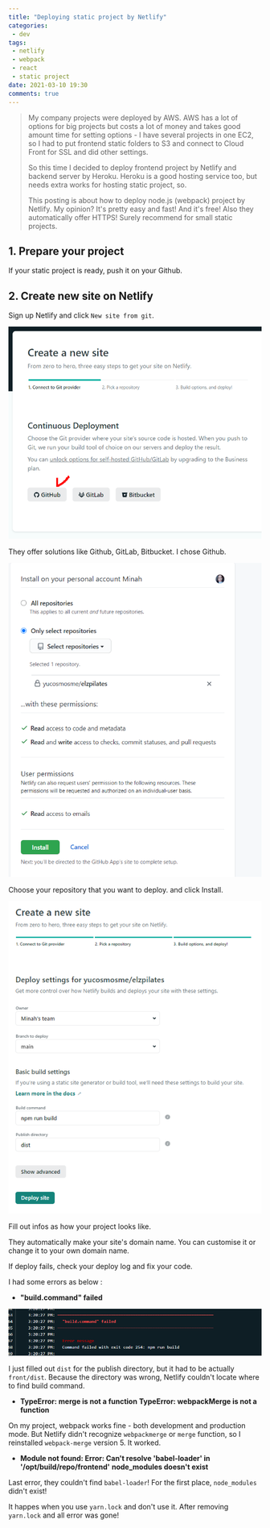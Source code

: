 ```yaml
---
title: "Deploying static project by Netlify"
categories:
 - dev
tags:
 - netlify
 - webpack
 - react
 - static project
date: 2021-03-10 19:30
comments: true 
---
```


> My company projects were deployed by AWS. AWS has a lot of options for big projects but costs a lot of money and takes good amount time for setting options - I have several projects in one EC2, so I had to put frontend static folders to S3 and connect to Cloud Front for SSL and did other settings. 
>
> So this time I decided to deploy frontend project by Netlify and backend server by Heroku. Heroku is a good hosting service too, but needs extra works for hosting static project, so. 
>
> This posting is about how to deploy node.js (webpack) project by Netlify. My opinion? It's pretty easy and fast! And it's free! Also they automatically offer HTTPS! Surely recommend for small static projects.


## 1. Prepare your project

If your static project is ready, push it on your Github.

## 2. Create new site on Netlify 

Sign up Netlify and click `New site from git`.

![Image](/assets/images/posts/20210310_151733.png)

They offer solutions like Github, GitLab, Bitbucket. I chose Github.

![Image](/assets/images/posts/20210310_151719.png)

Choose your repository that you want to deploy. and click Install.

![Image](/assets/images/posts/20210310_151947.png)

Fill out infos as how your project looks like.

They automatically make your site's domain name. You can customise it or change it to your own domain name.

If deploy fails, check your deploy log and fix your code.

I had some errors as below :

- **"build.command" failed** 

![Image Alt error](/assets/images/posts/20210310_182309.png)

I just filled out `dist` for the publish directory, but it had to be actually `front/dist`. Because the directory was wrong, Netlify couldn't locate where to find build command.

- **TypeError: merge is not a function**
**TypeError: webpackMerge is not a function**

On my project, webpack works fine - both development and production mode. But Netlify didn't recognize `webpackmerge` or `merge` function, so I reinstalled `webpack-merge` version 5. It worked.

- **Module not found: Error: Can't resolve 'babel-loader' in '/opt/build/repo/frontend'**
**node_modules doesn't exist**

Last error, they couldn't find `babel-loader`! For the first place, `node_modules` didn't exist!

It happes when you use `yarn.lock` and don't use it. After removing `yarn.lock` and all error was gone!




